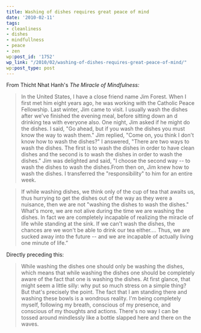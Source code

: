 ```yaml
---
title: Washing of dishes requires great peace of mind
date: '2010-02-11'
tags:
- cleanliness
- dishes
- mindfullness
- peace
- zen
wp:post_id: '1752'
wp_link: "/2010/02/washing-of-dishes-requires-great-peace-of-mind/"
wp:post_type: post
---
```


From Thicht Nhat Hanh's _The Miracle of Mindfulness:_

> In the United States, I have a close friend name Jim Forest. When I first met him eight years ago, he was working with the Catholic Peace Fellowship. Last winter, Jim came to visit. I usually wash the dishes after we've finished the evening meal, before sitting down an d drinking tea with everyone also. One night, Jim asked if he might do the dishes. I said, "Go ahead, but if you wash the dishes you must know the way to wash them." Jim replied, "Come on, you think I don't know how to wash the dishes?" I answered, "There are two ways to wash the dishes. The first is to wash the dishes in order to have clean dishes and the second is to wash the dishes in order to wash the dishes." Jim was delighted and said, "I choose the second way -- to wash the dishes to wash the dishes.From then on, Jim knew how to wash the dishes. I transferred the "responsibility" to him for an entire week.

>

> If while washing dishes, we think only of the cup of tea that awaits us, thus hurrying to get the dishes out of the way as they were a nuisance, then we are not "washing the dishes to wash the dishes." What's more, we are not alive during the time we are washing the dishes. In fact we are completely incapable of realizing the miracle of life while standing at the sink. If we can't wash the dishes, the chances are we won't be able to drink our tea either.... Thus, we are sucked away into the future -- and we are incapable of actually living one minute of life.”

>

Directly preceding this:

> While washing the dishes one should only be washing the dishes, which means that while washing the dishes one should be completely aware of the fact that one is washing the dishes. At first glance, that might seem a little silly: why put so much stress on a simple thing? But that's precisely the point. The fact that I am standing there and washing these bowls is a wondrous reality. I'm being completely myself, following my breath, conscious of my presence, and conscious of my thoughts and actions. There's no way I can be tossed around mindlessly like a bottle slapped here and there on the waves.

